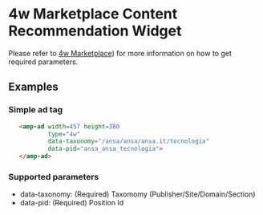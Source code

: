 <!---
Copyright 2015 The AMP HTML Authors. All Rights Reserved.

Licensed under the Apache License, Version 2.0 (the "License");
you may not use this file except in compliance with the License.
You may obtain a copy of the License at

      http://www.apache.org/licenses/LICENSE-2.0

Unless required by applicable law or agreed to in writing, software
distributed under the License is distributed on an "AS-IS" BASIS,
WITHOUT WARRANTIES OR CONDITIONS OF ANY KIND, either express or implied.
See the License for the specific language governing permissions and
limitations under the License.
-->

# 4w Marketplace Content Recommendation Widget 

Please refer to [4w Marketplace](mailto:4winfo@4wmarketplace.com)) for more
information on how to get required parameters.

## Examples

### Simple ad tag 

```html
   <amp-ad width=457 height=380
           type="4w"
           data-taxonomy="/ansa/ansa/ansa.it/tecnologia"
           data-pid="ansa_ansa_tecnologia">
   </amp-ad>
```


### Supported parameters

* data-taxonomy: (Required) Taxomomy (Publisher/Site/Domain/Section)
* data-pid: (Required) Position Id

